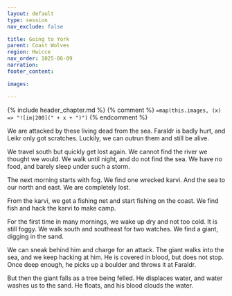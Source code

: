 ```yaml
---
layout: default
type: session
nav_exclude: false

title: Going to York
parent: Coast Wolves
region: Hwicce
nav_order: 1025-06-09
narration: 
footer_content: 

images:

---
```


{% include header_chapter.md %}
{% comment %}
`=map(this.images, (x) => "![im|200](" + x + ")")`
{% endcomment %}

We are attacked by these living dead from the sea.
Faraldr is badly hurt, and Leikr only got scratches.
Luckily, we can outrun them and still be alive.

We travel south but quickly get lost again.
We cannot find the river we thought we would.
We walk until night, and do not find the sea.
We have no food, and barely sleep under such a storm.

The next morning starts with fog.
We find one wrecked karvi.
And the sea to our north and east.
We are completely lost.

From the karvi, we get a fishing net and start fishing on the coast.
We find fish and hack the karvi to make camp.

For the first time in many mornings, we wake up dry and not too cold.
It is still foggy.
We walk south and southeast for two watches.
We find a giant, digging in the sand.

We can sneak behind him and charge for an attack.
The giant walks into the sea, and we keep hacking at him.
He is covered in blood, but does not stop.
Once deep enough, he picks up a boulder and throws it at Faraldr.

But then the giant falls as a tree being felled.
He displaces water, and water washes us to the sand.
He floats, and his blood clouds the water.